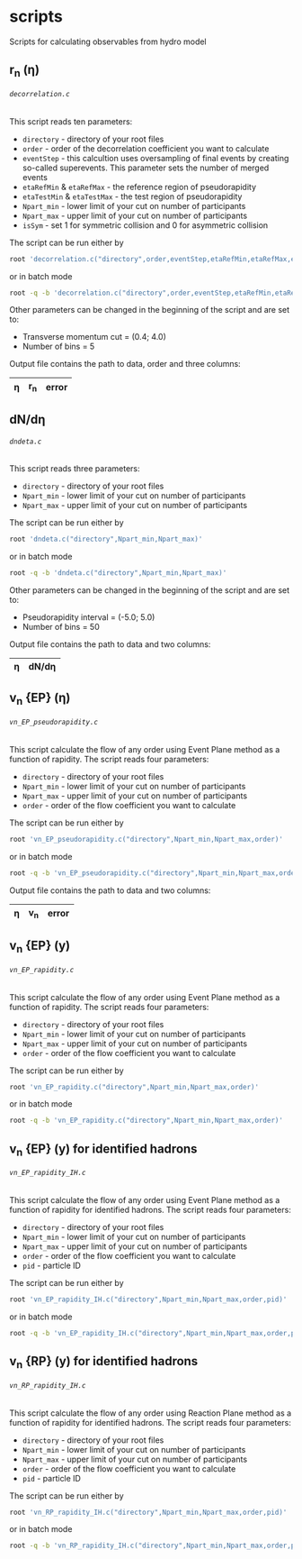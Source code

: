 # scripts
Scripts for calculating observables from hydro model

## r<sub>n</sub> (η)
###### `decorrelation.c`
This script reads ten parameters:
- `directory` - directory of your root files
- `order` - order of the decorrelation coefficient you want to calculate
- `eventStep` - this calcultion uses oversampling of final events by creating so-called superevents. This parameter sets the number of merged events
- `etaRefMin` & `etaRefMax` - the reference region of pseudorapidity
- `etaTestMin` & `etaTestMax` - the test region of pseudorapidity
- `Npart_min` - lower limit of your cut on number of participants
- `Npart_max` - upper limit of your cut on number of participants
- `isSym` - set 1 for symmetric collision and 0 for asymmetric collision

The script can be run either by
```bash
root 'decorrelation.c("directory",order,eventStep,etaRefMin,etaRefMax,etaTestMin,etaTestMax,Npart_min,Npart_max,isSym)'
```
or in batch mode
```bash
root -q -b 'decorrelation.c("directory",order,eventStep,etaRefMin,etaRefMax,etaTestMin,etaTestMax,Npart_min,Npart_max,isSym)'
```

Other parameters can be changed in the beginning of the script and are set to:
- Transverse momentum cut = (0.4; 4.0)
- Number of bins = 5

Output file contains the path to data, order and three columns:

| η | r<sub>n</sub> | error |
|---|---|---|


## dN/dη
###### `dndeta.c`
This script reads three parameters:
- `directory` - directory of your root files
- `Npart_min` - lower limit of your cut on number of participants
- `Npart_max` - upper limit of your cut on number of participants

The script can be run either by
```bash
root 'dndeta.c("directory",Npart_min,Npart_max)'
```
or in batch mode
```bash
root -q -b 'dndeta.c("directory",Npart_min,Npart_max)'
```

Other parameters can be changed in the beginning of the script and are set to:
- Pseudorapidity interval = (-5.0; 5.0)
- Number of bins = 50

Output file contains the path to data and two columns:

| η | dN/dη |
|---|---|

## v<sub>n</sub> {EP} (η)
###### `vn_EP_pseudorapidity.c`
This script calculate the flow of any order using Event Plane method as a function of rapidity. The script reads four parameters:
- `directory` - directory of your root files
- `Npart_min` - lower limit of your cut on number of participants
- `Npart_max` - upper limit of your cut on number of participants
- `order` - order of the flow coefficient you want to calculate

The script can be run either by
```bash
root 'vn_EP_pseudorapidity.c("directory",Npart_min,Npart_max,order)'
```
or in batch mode
```bash
root -q -b 'vn_EP_pseudorapidity.c("directory",Npart_min,Npart_max,order)'
```

Output file contains the path to data and two columns:

| η | v<sub>n</sub> | error |
|---|---|---|

## v<sub>n</sub> {EP} (y)
###### `vn_EP_rapidity.c`
This script calculate the flow of any order using Event Plane method as a function of rapidity. The script reads four parameters:
- `directory` - directory of your root files
- `Npart_min` - lower limit of your cut on number of participants
- `Npart_max` - upper limit of your cut on number of participants
- `order` - order of the flow coefficient you want to calculate

The script can be run either by
```bash
root 'vn_EP_rapidity.c("directory",Npart_min,Npart_max,order)'
```
or in batch mode
```bash
root -q -b 'vn_EP_rapidity.c("directory",Npart_min,Npart_max,order)'
```

## v<sub>n</sub> {EP} (y) for identified hadrons
###### `vn_EP_rapidity_IH.c`
This script calculate the flow of any order using Event Plane method as a function of rapidity for identified hadrons. The script reads four parameters:
- `directory` - directory of your root files
- `Npart_min` - lower limit of your cut on number of participants
- `Npart_max` - upper limit of your cut on number of participants
- `order` - order of the flow coefficient you want to calculate
- `pid` - particle ID

The script can be run either by
```bash
root 'vn_EP_rapidity_IH.c("directory",Npart_min,Npart_max,order,pid)'
```
or in batch mode
```bash
root -q -b 'vn_EP_rapidity_IH.c("directory",Npart_min,Npart_max,order,pid)'
```

## v<sub>n</sub> {RP} (y) for identified hadrons
###### `vn_RP_rapidity_IH.c`
This script calculate the flow of any order using Reaction Plane method as a function of rapidity for identified hadrons. The script reads four parameters:
- `directory` - directory of your root files
- `Npart_min` - lower limit of your cut on number of participants
- `Npart_max` - upper limit of your cut on number of participants
- `order` - order of the flow coefficient you want to calculate
- `pid` - particle ID

The script can be run either by
```bash
root 'vn_RP_rapidity_IH.c("directory",Npart_min,Npart_max,order,pid)'
```
or in batch mode
```bash
root -q -b 'vn_RP_rapidity_IH.c("directory",Npart_min,Npart_max,order,pid)'
```
